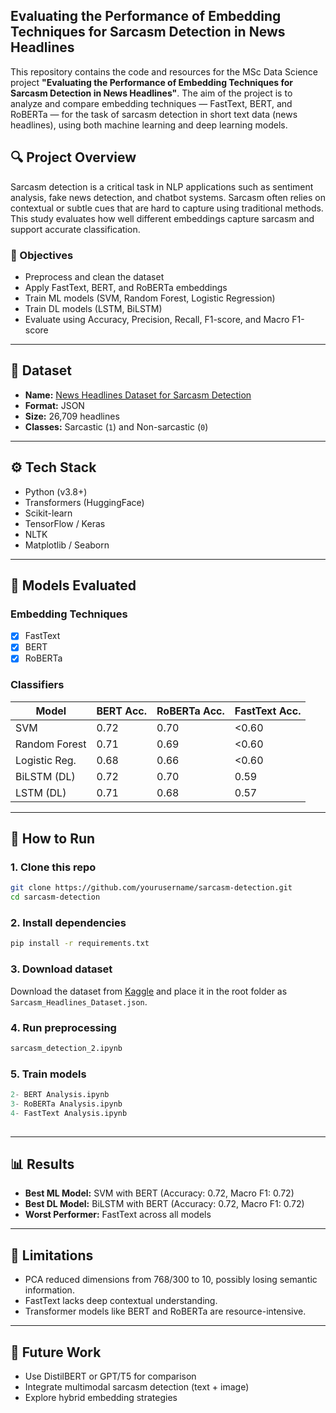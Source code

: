 ## Evaluating the Performance of Embedding Techniques for Sarcasm Detection in News Headlines



This repository contains the code and resources for the MSc Data Science project **"Evaluating the Performance of Embedding Techniques for Sarcasm Detection in News Headlines"**. The aim of the project is to analyze and compare embedding techniques — FastText, BERT, and RoBERTa — for the task of sarcasm detection in short text data (news headlines), using both machine learning and deep learning models.

## 🔍 Project Overview

Sarcasm detection is a critical task in NLP applications such as sentiment analysis, fake news detection, and chatbot systems. Sarcasm often relies on contextual or subtle cues that are hard to capture using traditional methods. This study evaluates how well different embeddings capture sarcasm and support accurate classification.

### 🎯 Objectives

- Preprocess and clean the dataset
- Apply FastText, BERT, and RoBERTa embeddings
- Train ML models (SVM, Random Forest, Logistic Regression)
- Train DL models (LSTM, BiLSTM)
- Evaluate using Accuracy, Precision, Recall, F1-score, and Macro F1-score

---

## 📁 Dataset

- **Name:** [News Headlines Dataset for Sarcasm Detection](https://www.kaggle.com/datasets/rmisra/news-headlines-dataset-for-sarcasm-detection)
- **Format:** JSON
- **Size:** 26,709 headlines
- **Classes:** Sarcastic (`1`) and Non-sarcastic (`0`)

---

## ⚙️ Tech Stack

- Python (v3.8+)
- Transformers (HuggingFace)
- Scikit-learn
- TensorFlow / Keras
- NLTK
- Matplotlib / Seaborn

---

## 🧪 Models Evaluated

### Embedding Techniques

- [x] FastText
- [x] BERT
- [x] RoBERTa

### Classifiers

| Model             | BERT Acc. | RoBERTa Acc. | FastText Acc. |
|------------------|-----------|--------------|---------------|
| SVM              | 0.72      | 0.70         | <0.60         |
| Random Forest    | 0.71      | 0.69         | <0.60         |
| Logistic Reg.    | 0.68      | 0.66         | <0.60         |
| BiLSTM (DL)      | 0.72      | 0.70         | 0.59          |
| LSTM (DL)        | 0.71      | 0.68         | 0.57          |

---

## 🧰 How to Run

### 1. Clone this repo
```bash
git clone https://github.com/yourusername/sarcasm-detection.git
cd sarcasm-detection
```

### 2. Install dependencies
```bash
pip install -r requirements.txt
```

### 3. Download dataset
Download the dataset from [Kaggle](https://www.kaggle.com/datasets/rmisra/news-headlines-dataset-for-sarcasm-detection) and place it in the root folder as `Sarcasm_Headlines_Dataset.json`.

### 4. Run preprocessing
```python
sarcasm_detection_2.ipynb
```

### 5. Train models
```python
2- BERT Analysis.ipynb
3- RoBERTa Analysis.ipynb
4- FastText Analysis.ipynb  
  
```

---

## 📊 Results

- **Best ML Model:** SVM with BERT (Accuracy: 0.72, Macro F1: 0.72)
- **Best DL Model:** BiLSTM with BERT (Accuracy: 0.72, Macro F1: 0.72)
- **Worst Performer:** FastText across all models

---

## 📌 Limitations

- PCA reduced dimensions from 768/300 to 10, possibly losing semantic information.
- FastText lacks deep contextual understanding.
- Transformer models like BERT and RoBERTa are resource-intensive.

---

## 🚀 Future Work

- Use DistilBERT or GPT/T5 for comparison
- Integrate multimodal sarcasm detection (text + image)
- Explore hybrid embedding strategies


